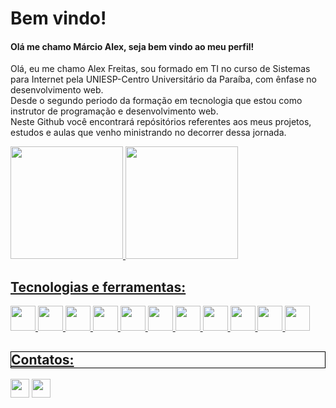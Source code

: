  <h1>Bem vindo!</h1>
 <h4>Olá me chamo Márcio Alex, seja bem vindo ao meu perfil!</h4>

<p>Olá, eu me chamo Alex Freitas, sou formado em TI no curso de Sistemas para Internet pela UNIESP-Centro Universitário da Paraíba, com ênfase no desenvolvimento web. 
</br>
Desde o segundo periodo da formação em tecnologia que estou como instrutor de programação e desenvolvimento web.
</br>
Neste Github você encontrará repósitórios referentes aos meus projetos, estudos e aulas que venho ministrando no decorrer dessa jornada.
</p>

<div>
<a href="https://github.com/MarcioAlex-x">
<img height="180em" src="https://github-readme-stats.vercel.app/api/top-langs/?username=MarcioAlex-x&layout=compact&langs_count=7&theme=dracula"/>
<img height="180em" src="https://github-readme-stats.vercel.app/api?username=MarcioAlex-x&show_icons=true&theme=dracula&include_all_commits=true&count_private=true"/>
</div>

 <h2>Tecnologias e ferramentas:</h2>

<div>
            <img src="https://cdn.jsdelivr.net/gh/devicons/devicon/icons/git/git-original.svg" width="40" height="40"/>            
            <img src="https://cdn.jsdelivr.net/gh/devicons/devicon/icons/github/github-original.svg" width="40" height="40"/>
            <img src="https://cdn.jsdelivr.net/gh/devicons/devicon/icons/html5/html5-original.svg" width="40" height="40"/>          
            <img src="https://cdn.jsdelivr.net/gh/devicons/devicon/icons/css3/css3-original.svg" width="40" height="40"/>          
            <img src="https://cdn.jsdelivr.net/gh/devicons/devicon/icons/javascript/javascript-original.svg" width="40" height="40"/>            
            <img src="https://cdn.jsdelivr.net/gh/devicons/devicon/icons/bootstrap/bootstrap-original.svg" width="40" height="40" />          
            <img src="https://cdn.jsdelivr.net/gh/devicons/devicon/icons/sass/sass-original.svg" width="40" height="40"/>       
            <img src="https://cdn.jsdelivr.net/gh/devicons/devicon/icons/vuejs/vuejs-original.svg" width="40" height="40"/>
            <img src="https://cdn.jsdelivr.net/gh/devicons/devicon/icons/php/php-original.svg"  width="40" height="40"/>          
            <img src="https://cdn.jsdelivr.net/gh/devicons/devicon/icons/laravel/laravel-plain-wordmark.svg" width="40" height="40" />            
            <img src="https://cdn.jsdelivr.net/gh/devicons/devicon/icons/canva/canva-original.svg" width="40" height="40"/>
          
          
          
 
          
</div>
          

            


 <h2 style="border: 1px solid black;">Contatos:</h2>
<div>
  <a href = "mailto:marcioalex586@gmail.com"><img src="https://img.shields.io/badge/Gmail-D14836?style=for-the-badge&logo=gmail&logoColor=white" target="_blank"  height="30"></a>
  <a href="https://www.linkedin.com/in/alex-freitas-6a510621a/" target="_blank"><img src="https://img.shields.io/badge/-LinkedIn-%230077B5?style=for-the- badge&logo=linkedin&logoColor=white" target="_blank" height="30"></a>   
</div>
          



